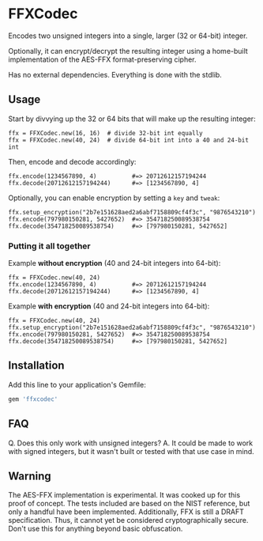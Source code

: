 # FFXCodec

Encodes two unsigned integers into a single, larger (32 or 64-bit) integer.

Optionally, it can encrypt/decrypt the resulting integer using a home-built implementation of the AES-FFX format-preserving cipher.

Has no external dependencies.  Everything is done with the stdlib.


## Usage

Start by divvying up the 32 or 64 bits that will make up the resulting integer:

    ffx = FFXCodec.new(16, 16)  # divide 32-bit int equally
    ffx = FFXCodec.new(40, 24)  # divide 64-bit int into a 40 and 24-bit int

Then, encode and decode accordingly:

    ffx.encode(1234567890, 4)          #=> 20712612157194244
    ffx.decode(20712612157194244)      #=> [1234567890, 4]

Optionally, you can enable encryption by setting a `key` and `tweak`:

    ffx.setup_encryption("2b7e151628aed2a6abf7158809cf4f3c", "9876543210")
    ffx.encode(797980150281, 5427652)  #=> 354718250089538754
    ffx.decode(354718250089538754)     #=> [797980150281, 5427652]


### Putting it all together

Example **without encryption** (40 and 24-bit integers into 64-bit):

    ffx = FFXCodec.new(40, 24)
    ffx.encode(1234567890, 4)          #=> 20712612157194244
    ffx.decode(20712612157194244)      #=> [1234567890, 4]

Example **with encryption** (40 and 24-bit integers into 64-bit):

    ffx = FFXCodec.new(40, 24)
    ffx.setup_encryption("2b7e151628aed2a6abf7158809cf4f3c", "9876543210")
    ffx.encode(797980150281, 5427652)  #=> 354718250089538754
    ffx.decode(354718250089538754)     #=> [797980150281, 5427652]


## Installation

Add this line to your application's Gemfile:

```ruby
gem 'ffxcodec'
```


## FAQ

Q. Does this only work with unsigned integers?
A. It could be made to work with signed integers, but it wasn't built or tested with that use case in mind.


## Warning

The AES-FFX implementation is experimental.  It was cooked up for this proof of concept.
The tests included are based on the NIST reference, but only a handful have been implemented.
Additionally, FFX is still a DRAFT specification.  Thus, it cannot yet be considered cryptographically secure.
Don't use this for anything beyond basic obfuscation.
